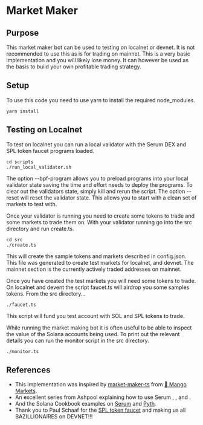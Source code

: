 # Market Maker

## Purpose

This market maker bot can be used to testing on localnet or devnet. It is not recommended to use this as is for trading on mainnet. This is a very basic implementation and you will likely lose money. It can however be used as the basis to build your own profitable trading strategy.


## Setup

To use this code you need to use yarn to install the required node_modules.

```shell
yarn install
```


## Testing on Localnet

To test on localnet you can run a local validator with the Serum DEX and SPL token faucet programs loaded.

```shell
cd scripts
./run_local_validator.sh
```

The option --bpf-program allows you to preload programs into your local validator state saving the time and effort needs to deploy the programs. To clear out the validators state, simply kill and rerun the script. The option --reset will reset the validator state. This allows you to start with a clean set of markets to test with.

Once your validator is running you need to create some tokens to trade and some markets to trade them on. With your validator running go into the src directory and run create.ts.

```shell
cd src
./create.ts
```

This will create the sample tokens and markets described in config.json. This file was generated to create test markets for localnet, and devnet. The mainnet section is the currently actively traded addresses on mainnet.

Once you have created the test markets you will need some tokens to trade. On localnet and devent the script faucet.ts will airdrop you some samples tokens. From the src directory...

```shell
./faucet.ts
```

This script will fund you test account with SOL and SPL tokens to trade.

While running the market making bot it is often useful to be able to inspect the value of the Solana accounts being used. To print out the relevant details you can run the monitor script in the src directory.

```shell
./monitor.ts
```







## References

- This implementation was inspired by [market-maker-ts](https://github.com/blockworks-foundation/market-maker-ts/) from [🥭 Mango Markets](https://mango.markets/).
- An excellent series from Ashpool explaining how to use Serum [](https://ashpoolin.github.io/how-tf-do-you-use-serum-ts-client), [](https://ashpoolin.github.io/the-making-of-a-market-makerer), and [](https://ashpoolin.github.io/taking-a-pythstop).
- And the Solana Cookbook examples on [Serum](https://solanacookbook.com/integrations/serum.html) and [Pyth](https://solanacookbook.com/integrations/pyth.html).
- Thank you to Paul Schaaf for the [SPL token faucet](https://github.com/paul-schaaf/spl-token-faucet) and making us all BAZILLIONAIRES on DEVNET!!!
